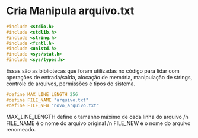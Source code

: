 # Cria Manipula arquivo.txt

```C
#include <stdio.h>
#include <stdlib.h>
#include <string.h>
#include <fcntl.h>
#include <unistd.h>
#include <sys/stat.h>
#include <sys/types.h>
```

Essas são as bibliotecas que foram utilizadas no código para lidar com operações de entrada/saída, alocação de memória, manipulação de strings, controle de arquivos, permissões e tipos do sistema.

```C
#define MAX_LINE_LENGTH 256
#define FILE_NAME "arquivo.txt"
#define FILE_NEW "novo_arquivo.txt"
```

MAX_LINE_LENGTH define o tamanho máximo de cada linha do arquivo
/n FILE_NAME é o nome do arquivo original 
/n FILE_NEW é o nome do arquivo renomeado.
